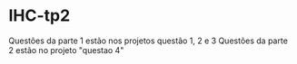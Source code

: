 # IHC-tp2
Questões da parte 1 estão nos projetos questão 1, 2 e 3
Questões da parte 2 estão no projeto "questao 4"

